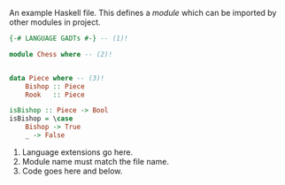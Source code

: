 An example Haskell file. This defines a *module* which can be imported by other modules in project.

```hs
{-# LANGUAGE GADTs #-} -- (1)!

module Chess where -- (2)!


data Piece where -- (3)!
    Bishop :: Piece
    Rook   :: Piece

isBishop :: Piece -> Bool
isBishop = \case
    Bishop -> True
    _ -> False
```

1. Language extensions go here.
2. Module name must match the file name.
3. Code goes here and below.